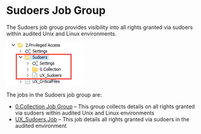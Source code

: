 # Sudoers Job Group

The Sudoers job group provides visibility into all rights granted via sudoers within audited Unix and Linux environments.

![Sudoers Job Group in the Jobs Tree](/static/img/product_docs/accessanalyzer/accessanalyzer/enterpriseauditor/solutions/unix/privilegedaccess/sudoers/sudoersjobstree.png)

The jobs in the Sudoers job group are:

- [0.Collection Job Group](/docs/product_docs/accessanalyzer/accessanalyzer/enterpriseauditor/solutions/unix/privilegedaccess/sudoers/collection/overview.md) – This group collects details on all rights granted via sudoers within audited Unix and Linux environments
- [UX\_Sudoers Job](/docs/product_docs/accessanalyzer/accessanalyzer/enterpriseauditor/solutions/unix/privilegedaccess/sudoers/ux_sudoers.md) – This job details all rights granted via sudoers in the audited environment
